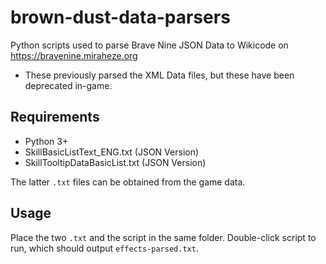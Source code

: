 # brown-dust-data-parsers

Python scripts used to parse Brave Nine JSON Data to Wikicode on https://bravenine.miraheze.org
* These previously parsed the XML Data files, but these have been deprecated in-game.

## Requirements

* Python 3+
* SkillBasicListText_ENG.txt (JSON Version)
* SkillTooltipDataBasicList.txt (JSON Version)

The latter `.txt` files can be obtained from the game data.

## Usage

Place the two `.txt` and the script in the same folder. Double-click script to run, which should output `effects-parsed.txt`.
